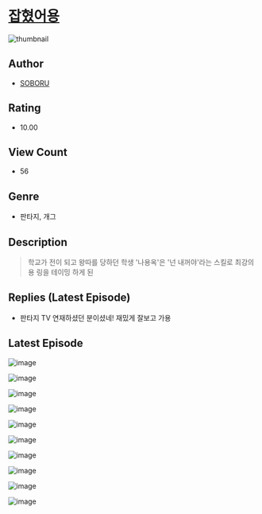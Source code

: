 # [잡혔어용](https://comic.naver.com/challenge/list?titleId=810913)
![thumbnail](https://image-comic.pstatic.net/user_contents_data/challenge_comic/2023/05/25/181342/upload_3976736952957745204_480x623.jpeg)

## Author
- [SOBORU](https://comic.naver.com/artistTitle?id=181342)

## Rating
- 10.00

## View Count
- 56

## Genre
- 판타지, 개그

## Description
> 학교가 전이 되고 왕따를 당하던 학생 '나용옥'은 '넌 내꺼야'라는 스킬로 최강의 용 링을 테이밍 하게 된

## Replies (Latest Episode)
- 판타지 TV 연재하셨던 분이셨네! 재밌게 잘보고 가용

## Latest Episode
![image](https://image-comic.pstatic.net/user_contents_data/challenge_comic/2023/05/25/181342/upload_3703425879258970420.jpeg)

![image](https://image-comic.pstatic.net/user_contents_data/challenge_comic/2023/05/25/181342/upload_3907207367261316664.jpeg)

![image](https://image-comic.pstatic.net/user_contents_data/challenge_comic/2023/05/25/181342/upload_3846691114882131509.jpeg)

![image](https://image-comic.pstatic.net/user_contents_data/challenge_comic/2023/05/25/181342/upload_7365129454116562273.jpeg)

![image](https://image-comic.pstatic.net/user_contents_data/challenge_comic/2023/05/25/181342/upload_3991092210327367991.jpeg)

![image](https://image-comic.pstatic.net/user_contents_data/challenge_comic/2023/05/25/181342/upload_3835149542097184354.jpeg)

![image](https://image-comic.pstatic.net/user_contents_data/challenge_comic/2023/05/25/181342/upload_4121698794299666788.jpeg)

![image](https://image-comic.pstatic.net/user_contents_data/challenge_comic/2023/05/25/181342/upload_7305177490918683750.jpeg)

![image](https://image-comic.pstatic.net/user_contents_data/challenge_comic/2023/05/25/181342/upload_7364571099708076850.jpeg)

![image](https://image-comic.pstatic.net/user_contents_data/challenge_comic/2023/05/25/181342/upload_7005689391270213734.jpeg)
